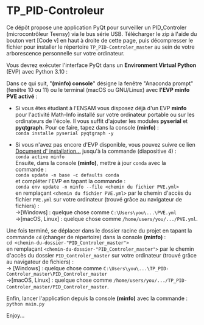 # TP_PID-Controleur

Ce dépôt propose une application PyQt pour surveiller un PID_Controler (microcontrôleur Teensy) via le bus série USB.
Télécharger le zip à l'aide du bouton vert [Code v] en haut à droite de cette page, puis décompresser le fichier pour installer le répertoire `TP_PID-Controler_master` au sein de votre arborescence personnelle sur votre ordinateur.

Vous devrez exécuter l'interface PyQt dans un __Environment Virtual Python__ (EVP) avec Python 3.10 :</br>

Dans ce qui suit, "__(minfo) console__" désigne la fenêtre "Anaconda prompt" (fenêtre 10 ou 11) ou le terminal (macOS ou GNU/Linux) avec  __l'EVP minfo PVE activé__ :

- Si vous êtes étudiant à l'ENSAM vous disposez déjà d'un EVP __minfo__ pour l'activité Math-Info installé sur votre ordinateur portable ou sur les ordinateurs de l'école.
Il vous suffit d'ajouter les modules __pyserial__ et __pyqtgraph__. Pour ce faire, tapez dans la console __(minfo)__ :<br>
`conda installe pyserial pyqtgraph -y`

- Si vous n'avez pas encore d'EVP disponible, vous pouvez suivre ce lien <A href="https://savoir.ensam.eu/moodle/mod/resource/view.php?id=10170">Document d' installation...</A> jusqu'à la commande (diapositive 4) :<br>
`conda active minfo`<br>
Ensuite, dans la console __(minfo)__, mettre à jour `conda` avec la commande :<br>
`conda update -n base -c defaults conda`<br>
et compléter l'EVP en tapant la commande :<br>
`conda env update -n minfo --file <chemin du fichier PVE.yml>`<br>
en remplaçant `<chemin du fichier PVE.yml>` par le chemin d'accès du fichier `PVE.yml` sur votre ordinateur (trouvé grâce au navigateur de fichiers) :<br>
->[Windows] : quelque chose comme `C:\Users\you\...\PVE.yml`<br>
->[macOS, Linux] : quelque chose comme `/home/users/you/.../PVE.yml`.<br>

Une fois terminé, se déplacer dans le dossier racine du projet en tapant la commande `cd` (changer de répertoire) dans la console __(minfo)__ :<br>
`cd <chemin-du-dossier-"PID_Controler_master">`<br>
en remplaçant `<chemin-du-dossier-"PID_Controler_master">` par le chemin d'accès du dossier `PID_Controler_master` sur votre ordinateur (trouvé grâce au navigateur de fichiers) :<br>
-> [Windows] : quelque chose comme `C:\Users\you\...\TP_PID-Controler_master\PID_Controler_master`<br>
->[macOS, Linux] : quelque chose comme `/home/users/you/.../TP_PID-Controler_master/PID_Controler_master`.

Enfin, lancer l'application depuis la console __(minfo)__ avec la commande :<br>
`python main.py`<br>

Enjoy...